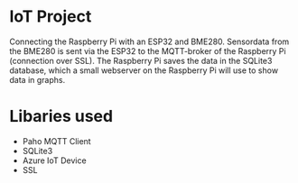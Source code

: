 # IoT Project
Connecting the Raspberry Pi with an ESP32 and BME280. Sensordata from the BME280 is sent via the ESP32 to the MQTT-broker of the Raspberry Pi (connection over SSL).
The Raspberry Pi saves the data in the SQLite3 database, which a small webserver on the Raspberry Pi will use to show data in graphs. 

# Libaries used
* Paho MQTT Client
* SQLite3
* Azure IoT Device
* SSL
